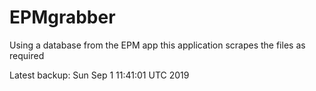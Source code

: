 # EPMgrabber
Using a database from the EPM app this application scrapes the files as required


Latest backup: Sun Sep 1 11:41:01 UTC 2019
